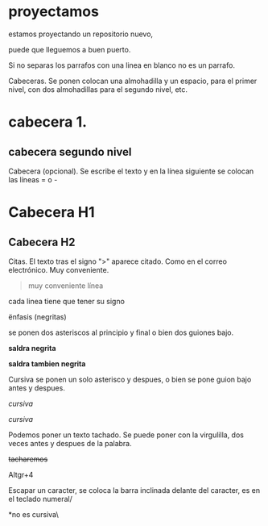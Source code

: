 # proyectamos
estamos proyectando un repositorio nuevo,

puede que lleguemos a buen puerto.

Si no separas los parrafos con una linea en blanco no es un parrafo.

Cabeceras. Se ponen colocan una almohadilla y un espacio, para el primer nivel, con dos almohadillas para el segundo nivel, etc.

# cabecera 1.

## cabecera segundo nivel

Cabecera (opcional). Se escribe el texto y en la línea siguiente se colocan las líneas = o -

Cabecera H1
===========

Cabecera H2
-----------

Citas. El texto tras el signo ">" aparece citado. Como en el correo electrónico. Muy conveniente.
>muy conveniente
>línea

cada linea tiene que tener su signo

ënfasis (negritas)

se ponen dos asteriscos al principio y final o bien dos guiones bajo.

**saldra negrita**

__saldra tambien negrita__

Cursiva se ponen un solo asterisco y despues, o bien se pone guion bajo antes y despues.

_cursiva_


*cursiva*

Podemos poner un texto tachado. Se puede poner con la virgulilla, dos veces antes y despues de la palabra.

~~tacharemos~~

Altgr+4

Escapar un caracter, se coloca la barra inclinada delante del caracter, es en el teclado numeral/

\*no es cursiva\
